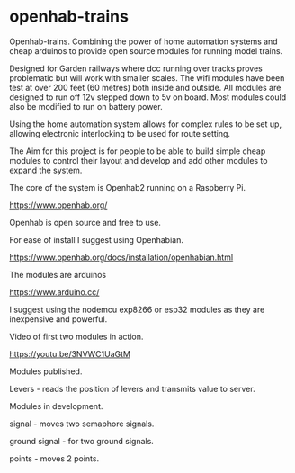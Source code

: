 # openhab-trains
Openhab-trains.  Combining the power of home automation systems and cheap arduinos to provide open source modules for running model trains.

Designed for Garden railways where dcc running over tracks proves problematic but will work with smaller scales.  The wifi modules have been test at over 200 feet (60 metres) both inside and outside.
All modules are designed to run off 12v stepped down to 5v on board.   Most modules could also be modified to run on battery power.

Using the home automation system allows for complex rules to be set up, allowing electronic interlocking to be used for route setting. 

The Aim for this project is for people to be able to build simple cheap modules to control their layout and develop and add other modules to expand the system.



The core of the system is Openhab2 running on a Raspberry Pi. 

https://www.openhab.org/

Openhab is open source and free to use.

For ease of install I suggest using Openhabian.

https://www.openhab.org/docs/installation/openhabian.html



The modules are arduinos

https://www.arduino.cc/

I suggest using the nodemcu exp8266 or esp32 modules as they are inexpensive and powerful.



Video of first two modules in action.

https://youtu.be/3NVWC1UaGtM

Modules published.

Levers - reads the position of levers and transmits value to server.

Modules in development.

signal - moves two semaphore signals.

ground signal - for two ground signals.

points - moves 2 points.

